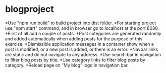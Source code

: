 ﻿# blogproject

*Use "npm run build" to build project into dist folder.
*For starting project use "npm start" command, and in browser go to localhost at the port 8080.
*First of all add a couple of posts.
*Post categories are generated randomly and added automatically when adding posts for the purpose of this exercise.
*Dismissible application messages in a container show when a post is modified, or a new post is added, or there is an error.
*Navbar links are static and do not navigate to any address.
*Use search bar in navigation to filter blog posts by title.
*Use category links to filter blog posts by category.
*Reload page on "My blog" logo in navigation bar.
